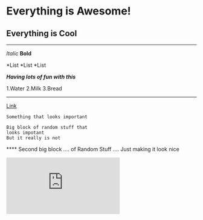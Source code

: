 # Everything is Awesome!

Everything is Cool
------------------
---
*Italic*
**Bold**

*List
*List
*List

***Having lots of fun with this***

1.Water
2.Milk
3.Bread

***
[Link](https://thetalan.github.io/cse15l-lab-reports/lab2test.html)

`Something that looks important`

```
Big block of random stuff that
looks impotant
But it really is not
```

**** Second big block 
.... of Random Stuff
.... Just making it look nice

![Image](https://depositphotos.com/14367691/stock-photo-blue-violet-butterfly-isolated-on.html)
